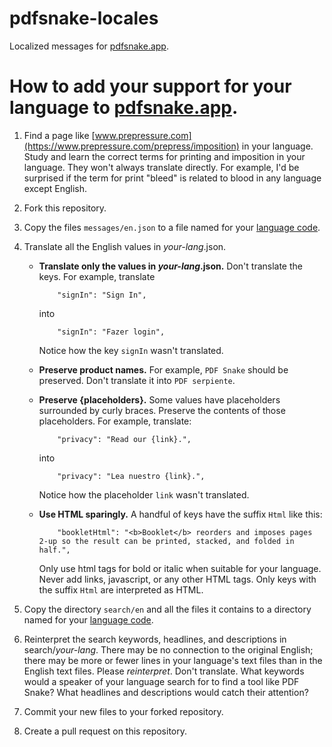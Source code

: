 # pdfsnake-locales

Localized messages for [pdfsnake.app](https://pdfsnake.app).

# How to add your support for your language to [pdfsnake.app](https://pdfsnake.app).

1.  Find a page like [www.prepressure.com](https://www.prepressure.com/prepress/imposition) in your language.  Study and learn the correct terms for printing and imposition in your language.
    They won't always translate directly.  For example, I'd be surprised if the term
    for print "bleed" is related to blood in any language except English.

2.  Fork this repository.

3.  Copy the files `messages/en.json` to a file named for your
    [language code](https://en.wikipedia.org/wiki/List_of_ISO_639-1_codes).

4.  Translate all the English values in *your-lang*.json.

    - **Translate only the values in *your-lang*.json.**  Don't translate the keys.  For example, translate

        ```    "signIn": "Sign In",```

        into

        ```    "signIn": "Fazer login",```

        Notice how the key `signIn` wasn't translated.

    - **Preserve product names.**  For example, `PDF Snake` should be preserved.  Don't translate it into
    `PDF serpiente`.

    - **Preserve {placeholders}.**  Some values have placeholders surrounded by curly braces.  Preserve the contents of those placeholders.  For example, translate:

        ```    "privacy": "Read our {link}.",```

        into

        ```    "privacy": "Lea nuestro {link}.",```

        Notice how the placeholder `link` wasn't translated.

    - **Use HTML sparingly.**  A handful of keys have the suffix `Html` like this:

        ```    "bookletHtml": "<b>Booklet</b> reorders and imposes pages 2-up so the result can be printed, stacked, and folded in half.",```

        Only use html tags for bold or italic when suitable for your language.  Never add links, javascript, or any other HTML tags.
        Only keys with the suffix `Html` are interpreted as HTML.

5.  Copy the directory `search/en` and all the files it contains to a directory named for your
    [language code](https://en.wikipedia.org/wiki/List_of_ISO_639-1_codes).

6.  Reinterpret the search keywords, headlines, and descriptions in search/*your-lang*.  There may be no connection to the original English; there may be more or fewer lines in your language's text files than in the English text files.  Please *reinterpret*. Don't translate.  What keywords would a speaker of your language search for to find a tool like PDF Snake?  What headlines and descriptions would catch their attention?

7.  Commit your new files to your forked repository.

6.  Create a pull request on this repository.

